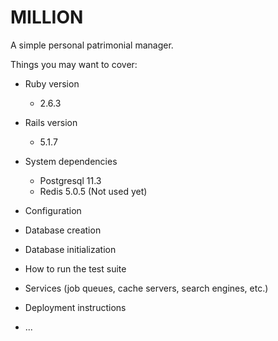 # MILLION

A simple personal patrimonial manager.

Things you may want to cover:

* Ruby version
  - 2.6.3

* Rails version
  - 5.1.7

* System dependencies
  - Postgresql 11.3
  - Redis 5.0.5 (Not used yet)

* Configuration

* Database creation

* Database initialization

* How to run the test suite

* Services (job queues, cache servers, search engines, etc.)

* Deployment instructions

* ...

